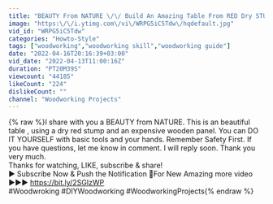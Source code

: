 ```yaml
---
title: "BEAUTY From NATURE \/\/ Build An Amazing Table From RED Dry STUMP And Expensive Thick Wood Panel."
image: "https:\/\/i.ytimg.com\/vi\/WRPG5iC5Tdw\/hqdefault.jpg"
vid_id: "WRPG5iC5Tdw"
categories: "Howto-Style"
tags: ["woodworking","woodworking skill","woodworking guide"]
date: "2022-04-16T20:16:39+03:00"
vid_date: "2022-04-13T11:00:16Z"
duration: "PT20M39S"
viewcount: "44185"
likeCount: "224"
dislikeCount: ""
channel: "Woodworking Projects"
---
```

{% raw %}I share with you a BEAUTY from NATURE. This is an beautiful table , using a dry red stump and an expensive wooden panel. You can DO IT YOURSELF with basic tools and your hands. Remember Safety First. If you have questions, let me know in comment. I will reply soon. Thank you very much.<br />Thanks for watching, LIKE, subscribe &amp; share!<br />▶ Subscribe Now &amp; Push the Notification 🔔For New Amazing more video ▶▶▶ <a rel="nofollow" target="blank" href="https://bit.ly/2SGIzWP">https://bit.ly/2SGIzWP</a><br />#Woodwroking #DIYWoodworking #WoodworkingProjects{% endraw %}
